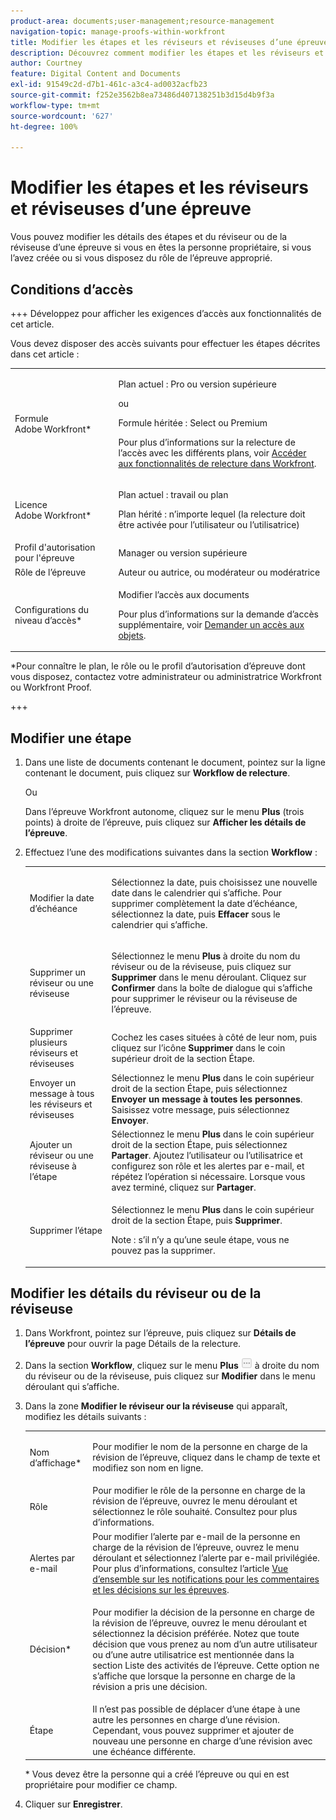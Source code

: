 ```yaml
---
product-area: documents;user-management;resource-management
navigation-topic: manage-proofs-within-workfront
title: Modifier les étapes et les réviseurs et réviseuses d’une épreuve
description: Découvrez comment modifier les étapes et les réviseurs et réviseuses d’une épreuve.
author: Courtney
feature: Digital Content and Documents
exl-id: 91549c2d-d7b1-461c-a3c4-ad0032acfb23
source-git-commit: f252e3562b8ea73486d407138251b3d15d4b9f3a
workflow-type: tm+mt
source-wordcount: '627'
ht-degree: 100%

---
```


# Modifier les étapes et les réviseurs et réviseuses d’une épreuve

Vous pouvez modifier les détails des étapes et du réviseur ou de la réviseuse d’une épreuve si vous en êtes la personne propriétaire, si vous l’avez créée ou si vous disposez du rôle de l’épreuve approprié.

## Conditions d’accès

+++ Développez pour afficher les exigences d’accès aux fonctionnalités de cet article.

Vous devez disposer des accès suivants pour effectuer les étapes décrites dans cet article :

<table style="table-layout:auto"> 
 <col> 
 <col> 
 <tbody> 
  <tr> 
   <td role="rowheader">Formule Adobe Workfront*</td> 
   <td> <p>Plan actuel : Pro ou version supérieure</p> <p>ou</p> <p>Formule héritée : Select ou Premium</p> <p>Pour plus d’informations sur la relecture de l’accès avec les différents plans, voir <a href="/help/quicksilver/administration-and-setup/manage-workfront/configure-proofing/access-to-proofing-functionality.md" class="MCXref xref">Accéder aux fonctionnalités de relecture dans Workfront</a>.</p> </td> 
  </tr> 
  <tr> 
   <td role="rowheader">Licence Adobe Workfront*</td> 
   <td> <p>Plan actuel : travail ou plan</p> <p>Plan hérité : n’importe lequel (la relecture doit être activée pour l’utilisateur ou l’utilisatrice)</p> </td> 
  </tr> 
  <tr> 
   <td role="rowheader">Profil d'autorisation pour l'épreuve </td> 
   <td>Manager ou version supérieure</td> 
  </tr> 
  <tr> 
   <td role="rowheader">Rôle de l’épreuve</td> 
   <td>Auteur ou autrice, ou modérateur ou modératrice </td> 
  </tr> 
  <tr> 
   <td role="rowheader">Configurations du niveau d’accès*</td> 
   <td> <p>Modifier l’accès aux documents</p> <p>Pour plus d’informations sur la demande d’accès supplémentaire, voir <a href="../../../workfront-basics/grant-and-request-access-to-objects/request-access.md" class="MCXref xref">Demander un accès aux objets</a>.</p> </td> 
  </tr> 
 </tbody> 
</table>

&#42;Pour connaître le plan, le rôle ou le profil d’autorisation d’épreuve dont vous disposez, contactez votre administrateur ou administratrice Workfront ou Workfront Proof.

+++

## Modifier une étape

1. Dans une liste de documents contenant le document, pointez sur la ligne contenant le document, puis cliquez sur **Workflow de relecture**.

   Ou

   Dans l’épreuve Workfront autonome, cliquez sur le menu **Plus** (trois points) à droite de l’épreuve, puis cliquez sur **Afficher les détails de l’épreuve**.

1. Effectuez l’une des modifications suivantes dans la section **Workflow** :

   <table style="table-layout:auto"> 
    <col> 
    <col> 
    <tbody> 
     <tr> 
      <td role="rowheader">Modifier la date d’échéance</td> 
      <td> <p>Sélectionnez la date, puis choisissez une nouvelle date dans le calendrier qui s’affiche. Pour supprimer complètement la date d’échéance, sélectionnez la date, puis <strong>Effacer</strong> sous le calendrier qui s’affiche.</p> </td> 
     </tr> 
     <tr> 
      <td role="rowheader">Supprimer un réviseur ou une réviseuse</td> 
      <td> <p>Sélectionnez le menu <strong>Plus</strong> à droite du nom du réviseur ou de la réviseuse, puis cliquez sur <strong>Supprimer</strong> dans le menu déroulant. Cliquez sur <strong>Confirmer</strong> dans la boîte de dialogue qui s’affiche pour supprimer le réviseur ou la réviseuse de l’épreuve.</p> </td> 
     </tr> 
     <tr> 
      <td role="rowheader">Supprimer plusieurs réviseurs et réviseuses</td> 
      <td>Cochez les cases situées à côté de leur nom, puis cliquez sur l’icône <strong>Supprimer</strong> dans le coin supérieur droit de la section Étape.</td> 
     </tr> 
     <tr> 
      <td role="rowheader">Envoyer un message à tous les réviseurs et réviseuses</td> 
      <td>Sélectionnez le menu <strong>Plus</strong> dans le coin supérieur droit de la section Étape, puis sélectionnez <strong>Envoyer un message à toutes les personnes</strong>. Saisissez votre message, puis sélectionnez <strong>Envoyer</strong>.</td> 
     </tr> 
     <tr> 
      <td role="rowheader">Ajouter un réviseur ou une réviseuse à l’étape</td> 
      <td>Sélectionnez le menu <strong>Plus</strong> dans le coin supérieur droit de la section Étape, puis sélectionnez <strong>Partager</strong>. Ajoutez l’utilisateur ou l’utilisatrice et configurez son rôle et les alertes par e-mail, et répétez l’opération si nécessaire. Lorsque vous avez terminé, cliquez sur <strong>Partager</strong>.</td> 
     </tr> 
     <tr> 
      <td role="rowheader">Supprimer l’étape</td> 
      <td> <p>Sélectionnez le menu <strong>Plus</strong> dans le coin supérieur droit de la section Étape, puis <strong>Supprimer</strong>.</p> <p>Note : s’il n’y a qu’une seule étape, vous ne pouvez pas la supprimer.</p> </td> 
     </tr> 
    </tbody> 
   </table>

## Modifier les détails du réviseur ou de la réviseuse

1. Dans Workfront, pointez sur l’épreuve, puis cliquez sur **Détails de l’épreuve** pour ouvrir la page Détails de la relecture.
1. Dans la section **Workflow**, cliquez sur le menu **Plus** ![](assets/more-button-small.png) à droite du nom du réviseur ou de la réviseuse, puis cliquez sur **Modifier** dans le menu déroulant qui s’affiche.

1. Dans la zone **Modifier le réviseur our la réviseuse** qui apparaît, modifiez les détails suivants :

   <table style="table-layout:auto"> 
    <col> 
    <col> 
    <tbody> 
     <tr> 
      <td role="rowheader">Nom d’affichage*</td> 
      <td> <p>Pour modifier le nom de la personne en charge de la révision de l’épreuve, cliquez dans le champ de texte et modifiez son nom en ligne.</p> </td> 
     </tr> 
     <tr> 
      <td role="rowheader">Rôle</td> 
      <td>Pour modifier le rôle de la personne en charge de la révision de l’épreuve, ouvrez le menu déroulant et sélectionnez le rôle souhaité. Consultez pour plus d’informations.</td> 
     </tr> 
     <tr> 
      <td role="rowheader">Alertes par e-mail</td> 
      <td>Pour modifier l’alerte par e-mail de la personne en charge de la révision de l’épreuve, ouvrez le menu déroulant et sélectionnez l’alerte par e-mail privilégiée. Pour plus d’informations, consultez l’article <a href="../../../review-and-approve-work/proofing/proofing-overview/notifications-proof-comments-decisions.md" class="MCXref xref">Vue d’ensemble sur les notifications pour les commentaires et les décisions sur les épreuves</a>.</td> 
     </tr> 
     <tr data-mc-conditions=""> 
      <td role="rowheader">Décision*</td> 
      <td> <p>Pour modifier la décision de la personne en charge de la révision de l’épreuve, ouvrez le menu déroulant et sélectionnez la décision préférée. Notez que toute décision que vous prenez au nom d’un autre utilisateur ou d’une autre utilisatrice est mentionnée dans la section Liste des activités de l’épreuve. Cette option ne s’affiche que lorsque la personne en charge de la révision a pris une décision.</p> </td> 
     </tr> 
     <tr> 
      <td role="rowheader">Étape</td> 
      <td>Il n’est pas possible de déplacer d’une étape à une autre les personnes en charge d’une révision. Cependant, vous pouvez supprimer et ajouter de nouveau une personne en charge d’une révision avec une échéance différente.</td> 
     </tr> 
    </tbody> 
   </table>

   &#42; Vous devez être la personne qui a créé l’épreuve ou qui en est propriétaire pour modifier ce champ.

1. Cliquer sur **Enregistrer**.
